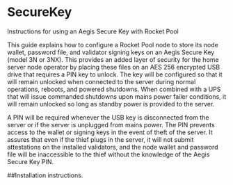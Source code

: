 # SecureKey
Instructions for using an Aegis Secure Key with Rocket Pool

This guide explains how to configure a Rocket Pool node to store its node wallet, password file, and validator signing keys on an Aegis Secure Key (model 3N or 3NX).  This provides an added layer of security for the home server node operator by placing these files on an AES 256 encrypted USB drive that requires a PIN key to unlock.  The key will be configured so that it will remain unlocked when connected to the server during normal operations, reboots, and powered shutdowns.  When combined with a UPS that will issue commanded shutdowns upon mains power failer conditions, it will remain unlocked so long as standby power is provided to the server. 

A PIN will be required whenever the USB key is disconnected from the server or if the server is unplugged from mains power.  The PIN prevents access to the wallet or signing keys in the event of theft of the server.  It assures that even if the thief plugs in the server, it will not submit attestations on the installed validators, and the node wallet and password file will be inaccessible to the thief without the knowledge of the Aegis Secure Key PIN. 

##Installation instructions.
